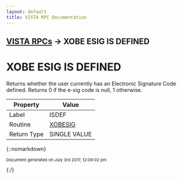 ```yaml
---
layout: default
title: VISTA RPC Documentation
---
```


## [VISTA RPCs](TableOfContents) &#8594; XOBE ESIG IS DEFINED
# XOBE ESIG IS DEFINED

Returns whether the user currently has an Electronic Signature Code defined. Returns 0 if the e-sig code is null, 1 otherwise.

Property | Value
--- | ---
Label | ISDEF
Routine | [XOBESIG](http://code.osehra.org/dox/Routine_XOBESIG_source.html)
Return Type | SINGLE VALUE




{::nomarkdown} <br/><p style="font-size: 11px">Document generated on July 3rd 2017, 12:09:02 pm</p>{:/}